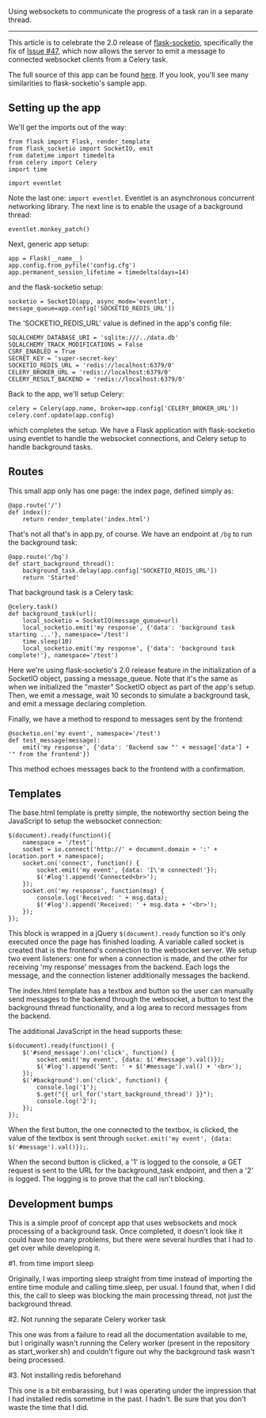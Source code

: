 Using websockets to communicate the progress of a task ran in a separate thread.

---

This article is to celebrate the 2.0 release of [flask-socketio](https://flask-socketio.readthedocs.io/en/latest/), specifically the fix of [Issue #47](https://github.com/miguelgrinberg/Flask-SocketIO/issues/47), which now allows the server to emit a message to connected websocket clients from a Celery task.

The full source of this app can be found [here](https://git.celeodor.com/Celeo/Flask-sockets-celery-redis). If you look, you'll see many similarities to flask-socketio's sample app.

## Setting up the app

We'll get the imports out of the way:

```language-python
from flask import Flask, render_template  
from flask_socketio import SocketIO, emit  
from datetime import timedelta  
from celery import Celery  
import time

import eventlet  
```

Note the last one: `import eventlet`. Eventlet is an asynchronous concurrent networking library. The next line is to enable the usage of a background thread:

```language-python
eventlet.monkey_patch()  
```

Next, generic app setup:

```language-python
app = Flask(__name__)  
app.config.from_pyfile('config.cfg')  
app.permanent_session_lifetime = timedelta(days=14)  
```

and the flask-socketio setup:

```language-python
socketio = SocketIO(app, async_mode='eventlet', message_queue=app.config['SOCKETIO_REDIS_URL'])  
```

The 'SOCKETIO_REDIS_URL' value is defined in the app's config file:

```language-pythno
SQLALCHEMY_DATABASE_URI = 'sqlite:///../data.db'  
SQLALCHEMY_TRACK_MODIFICATIONS = False  
CSRF_ENABLED = True  
SECRET_KEY = 'super-secret-key'  
SOCKETIO_REDIS_URL = 'redis://localhost:6379/0'  
CELERY_BROKER_URL = 'redis://localhost:6379/0'  
CELERY_RESULT_BACKEND = 'redis://localhost:6379/0'  
```

Back to the app, we'll setup Celery:

```language-python
celery = Celery(app.name, broker=app.config['CELERY_BROKER_URL'])  
celery.conf.update(app.config)  
```

which completes the setup. We have a Flask application with flask-socketio using eventlet to handle the websocket connections, and Celery setup to handle background tasks.

## Routes

This small app only has one page: the index page, defined simply as:

```language-python
@app.route('/')
def index():  
    return render_template('index.html')
```

That's not all that's in app.py, of course. We have an endpoint at `/bg` to run the background task:

```language-python
@app.route('/bg')
def start_background_thread():  
    background_task.delay(app.config['SOCKETIO_REDIS_URL'])
    return 'Started'
```

That background task is a Celery task:

```language-python
@celery.task()
def background_task(url):  
    local_socketio = SocketIO(message_queue=url)
    local_socketio.emit('my response', {'data': 'background task starting ...'}, namespace='/test')
    time.sleep(10)
    local_socketio.emit('my response', {'data': 'background task complete!'}, namespace='/test')
```

Here we're using flask-socketio's 2.0 release feature in the initialization of a SocketIO object, passing a message_queue. Note that it's the same as when we initialized the "master" SocketIO object as part of the app's setup. Then, we emit a message, wait 10 seconds to simulate a background task, and emit a message declaring completion.

Finally, we have a method to respond to messages sent by the frontend:

```language-python
@socketio.on('my event', namespace='/test')
def test_message(message):  
    emit('my response', {'data': 'Backend saw "' + message['data'] + '" from the frontend'})
```

This method echoes messages back to the frontend with a confirmation.

## Templates

The base.html template is pretty simple, the noteworthy section being the JavaScript to setup the websocket connection:

```language-javascript
$(document).ready(function(){
    namespace = '/test';
    socket = io.connect('http://' + document.domain + ':' + location.port + namespace);
    socket.on('connect', function() {
        socket.emit('my event', {data: 'I\'m connected!'});
        $('#log').append('Connected<br>');
    });
    socket.on('my response', function(msg) {
        console.log('Received: ' + msg.data);
        $('#log').append('Received: ' + msg.data + '<br>');
    });
});
```

This block is wrapped in a jQuery `$(document).ready` function so it's only executed once the page has finished loading. A variable called socket is created that is the frontend's connection to the websocket server. We setup two event listeners: one for when a connection is made, and the other for receiving 'my response' messages from the backend. Each logs the message, and the connection listener additionally messages the backend.

The index.html template has a textbox and button so the user can manually send messages to the backend through the websocket, a button to test the background thread functionality, and a log area to record messages from the backend.

The additional JavaScript in the head supports these:

```language-javascript
$(document).ready(function() {
    $('#send_message').on('click', function() {
        socket.emit('my event', {data: $('#message').val()});
        $('#log').append('Sent: ' + $('#message').val() + '<br>');
    });
    $('#background').on('click', function() {
        console.log('1');
        $.get("{{ url_for('start_background_thread') }}");
        console.log('2');
    });
});
```

When the first button, the one connected to the textbox, is clicked, the value of the textbox is sent through `socket.emit('my event', {data: $('#message').val()});`.

When the second button is clicked, a '1' is logged to the console, a GET request is sent to the URL for the background_task endpoint, and then a '2' is logged. The logging is to prove that the call isn't blocking.

## Development bumps

This is a simple proof of concept app that uses websockets and mock processing of a background task. Once completed, it doesn't look like it could have too many problems, but there were several hurdles that I had to get over while developing it.

 #1. from time import sleep

Originally, I was importing sleep straight from time instead of importing the entire time module and calling time.sleep, per usual. I found that, when I did this, the call to sleep was blocking the main processing thread, not just the background thread.

 #2. Not running the separate Celery worker task

This one was from a failure to read all the documentation available to me, but I originally wasn't running the Celery worker (present in the repository as start_worker.sh) and couldn't figure out why the background task wasn't being processed.

 #3. Not installing redis beforehand

This one is a bit embarassing, but I was operating under the impression that I had installed redis sometime in the past. I hadn't. Be sure that you don't waste the time that I did.